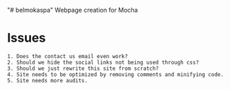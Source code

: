 "# belmokaspa" 
Webpage creation for Mocha

# Issues

    1. Does the contact us email even work?
    2. Should we hide the social links not being used through css?
    3. Should we just rewrite this site from scratch?
    4. Site needs to be optimized by removing comments and minifying code.
    5. Site needs more audits.